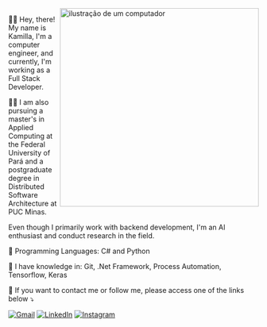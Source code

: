 <img src="https://raw.githubusercontent.com/MicaelliMedeiros/micaellimedeiros/master/image/computer-illustration.png" alt="ilustração de um computador" min-width="400px" max-width="400px" width="400px" align="right">

<p align="left"> 
  🙋‍♀️ Hey, there! My name is Kamilla, I'm a computer engineer, and currently, I'm working as a Full Stack Developer. 

  👩‍💻 I am also pursuing a master's in Applied Computing at the Federal University of Pará and a postgraduate degree in Distributed Software Architecture at PUC Minas. 

  Even though I primarily work with backend development, I'm an AI enthusiast and conduct research in the field.
</p>

<p align="left">
  🦄 Programming Languages: C# and Python
</p>

<p align="left">
  💼 I have knowledge in: Git, .Net Framework, Process Automation, Tensorflow, Keras
</p>

<p align="left">
  💌 If you want to contact me or follow me, please access one of the links below ⤵️
</p>

<p align="left">
  <a href="#" title="Gmail">
  <img src="https://img.shields.io/badge/-Gmail-FF0000?style=flat-square&labelColor=FF0000&logo=gmail&logoColor=white&link=mailto:kamillataiwhscki@gmail.com" alt="Gmail"/></a>
  <a href="#" title="LinkedIn">
  <img src="https://img.shields.io/badge/-Linkedin-0e76a8?style=flat-square&logo=Linkedin&logoColor=white&link=www.linkedin.com/in/kamillataiwhscki/" alt="LinkedIn"/></a>
  <a href="#" title="Instagram">
  <img src="https://img.shields.io/badge/-Instagram-DF0174?style=flat-square&labelColor=DF0174&logo=instagram&logoColor=white&link=www.instagram.com/kamillataiwhscki/" alt="Instagram"/></a>
</p>
